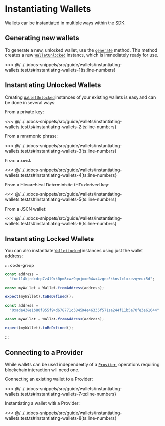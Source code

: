 # Instantiating Wallets

Wallets can be instantiated in multiple ways within the SDK.

## Generating new wallets

To generate a new, unlocked wallet, use the [`generate`](../../api/Account/Wallet.html#generate) method. This method creates a new [`WalletUnlocked`](../../api/Account/WalletUnlocked) instance, which is immediately ready for use.

<<< @/../../docs-snippets/src/guide/wallets/instantiating-wallets.test.ts#instantiating-wallets-1{ts:line-numbers}

## Instantiating Unlocked Wallets

Creating [`WalletUnlocked`](../../api/Account/WalletUnlocked) instances of your existing wallets is easy and can be done in several ways:

From a private key:

<<< @/../../docs-snippets/src/guide/wallets/instantiating-wallets.test.ts#instantiating-wallets-2{ts:line-numbers}

From a mnemonic phrase:

<<< @/../../docs-snippets/src/guide/wallets/instantiating-wallets.test.ts#instantiating-wallets-3{ts:line-numbers}

From a seed:

<<< @/../../docs-snippets/src/guide/wallets/instantiating-wallets.test.ts#instantiating-wallets-4{ts:line-numbers}

From a Hierarchical Deterministic (HD) derived key:

<<< @/../../docs-snippets/src/guide/wallets/instantiating-wallets.test.ts#instantiating-wallets-5{ts:line-numbers}

From a JSON wallet:

<<< @/../../docs-snippets/src/guide/wallets/instantiating-wallets.test.ts#instantiating-wallets-6{ts:line-numbers}

## Instantiating Locked Wallets

You can also instantiate [`WalletLocked`](../../api/Account/WalletLocked) instances using just the wallet address:

::: code-group

```ts [Bech32]
const address =
  "fuel14kjrdcdcp7z4l9xk0pm3cwz9qnjxxd04wx4zgnc3kknslclxzezqyeux5d";

const myWallet = Wallet.fromAddress(address);

expect(myWallet).toBeDefined();
```

```ts [Hex]
const address =
  "0xada436e1b80f855f94d678771c384504e46335f571aa244f11b5a70fe3e61644";

const myWallet = Wallet.fromAddress(address);

expect(myWallet).toBeDefined();
```

:::

## Connecting to a Provider

While wallets can be used independently of a [`Provider`](../../api/Account/Provider), operations requiring blockchain interaction will need one.

Connecting an existing wallet to a Provider:

<<< @/../../docs-snippets/src/guide/wallets/instantiating-wallets.test.ts#instantiating-wallets-7{ts:line-numbers}

Instantiating a wallet with a Provider:

<<< @/../../docs-snippets/src/guide/wallets/instantiating-wallets.test.ts#instantiating-wallets-8{ts:line-numbers}
